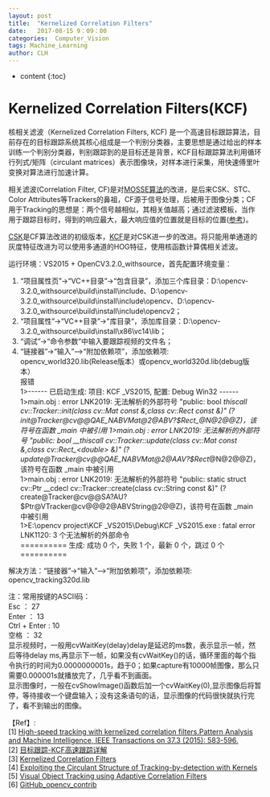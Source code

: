 ```yaml
---
layout: post
title:  "Kernelized Correlation Filters"
date:   2017-08-15 9：09：00
categories:  Computer_Vision
tags: Machine_Learning
author: CLH
---
```


* content
{:toc}

# Kernelized Correlation Filters(KCF) #
核相关滤波（Kernelized Correlation Filters, KCF) 是一个高速目标跟踪算法，目前存在的目标跟踪系统其核心组成是一个判别分类器，主要思想是通过给出的样本训练一个判别分类器，判别跟踪到的是目标还是背景，KCF目标跟踪算法利用循环行列式/矩阵（circulant matrices）表示图像块，对样本进行采集，用快速傅里叶变换对算法进行加速计算。        
  
相关滤波(Correlation Filter, CF)是对[MOSSE算法](http://www.cs.colostate.edu/~vision/publications/bolme_cvpr10.pdf)的改进，是后来CSK、STC、Color Attributes等Trackers的鼻祖，CF源于信号处理，后被用于图像分类；CF用于Tracking的思想是：两个信号越相似，其相关值越高；通过滤波模板，当作用于跟踪目标时，得到的响应最大，最大响应值的位置就是目标的位置([参考](http://www.cnblogs.com/hanhuili/p/4266990.html))。    
     
[CSK](http://www.robots.ox.ac.uk/~joao/publications/henriques_eccv2012.pdf)是CF算法改进的初级版本，[KCF](https://arxiv.org/pdf/1404.7584.pdf)是对CSK进一步的改进。将只能用单通道的灰度特征改进为可以使用多通道的HOG特征，使用核函数计算偶相关滤波。






      
运行环境：VS2015 + OpenCV3.2.0_withsource，首先配置环境变量：   
1. “项目属性页”->“VC++目录”->“包含目录”，添加三个库目录：D:\opencv-3.2.0_withsource\build\install\include、D:\opencv-3.2.0_withsource\build\install\include\opencv、D:\opencv-3.2.0_withsource\build\install\include\opencv2；      
2. “项目属性”->“VC++目录”->"库目录“，添加库目录：D:\opencv-3.2.0_withsource\build\install\x86\vc14\lib；    
3. “调试”->“命令参数”中输入要跟踪视频的文件名；      
4. “链接器”->“输入”—>“附加依赖项”，添加依赖项: opencv_world320.lib(Release版本）或opencv_world320d.lib(debug版本）     
报错   
1>------ 已启动生成: 项目: KCF _VS2015, 配置: Debug Win32 ------   
1>main.obj : error LNK2019: 无法解析的外部符号 "public: bool __thiscall cv::Tracker::init(class cv::Mat const &,class cv::Rect_<double> const &)" (?init@Tracker@cv@@QAE_NABVMat@2@ABV?$Rect_@N@2@@Z)，该符号在函数 _main 中被引用      
1>main.obj : error LNK2019: 无法解析的外部符号 "public: bool __thiscall cv::Tracker::update(class cv::Mat const &,class cv::Rect_<double> &)" (?update@Tracker@cv@@QAE_NABVMat@2@AAV?$Rect_@N@2@@Z)，该符号在函数 _main 中被引用    
1>main.obj : error LNK2019: 无法解析的外部符号 "public: static struct cv::Ptr<class cv::Tracker> __cdecl cv::Tracker::create(class cv::String const &)" (?create@Tracker@cv@@SA?AU?$Ptr@VTracker@cv@@@2@ABVString@2@@Z)，该符号在函数 _main 中被引用    
1>E:\opencv project\KCF _VS2015\Debug\KCF _VS2015.exe : fatal error LNK1120: 3 个无法解析的外部命令   
========== 生成: 成功 0 个，失败 1 个，最新 0 个，跳过 0 个 ==========

解决方法：“链接器”->“输入”—>“附加依赖项”，添加依赖项: opencv_tracking320d.lib     
 
注：常用按键的ASCII码：   
Esc ： 27  
Enter ： 13     
Ctrl + Enter : 10     
空格 ： 32   
显示视频时，一般用cvWaitKey(delay)delay是延迟的ms数，表示显示一帧，然后等待delay ms,再显示下一帧，如果没有cvWaitKey()的话，循环里面的每个指令执行的时间为0.0000000001s，趋于0；如果capture有10000帧图像，那么只需要0.000001s就播放完了，几乎看不到画面。    
显示图像时，一般在cvShowImage()函数后加一个cvWaitKey(0),显示图像后将暂停，等待接收一个键盘输入；没有这条语句的话，显示图像的代码很快就执行完了，看不到输出的图像。
     
【Ref】:     
[1] [High-speed tracking with kernelized 
correlation filters.Pattern Analysis and Machine Intelligence, IEEE 
Transactions on 37.3 (2015): 583-596.](https://arxiv.org/pdf/1404.7584.pdf)    
[2] [目标跟踪-KCF高速跟踪详解](http://blog.csdn.net/shenxiaolu1984/article/details/50905283)     
[3] [Kernelized Correlation Filters](http://www.robots.ox.ac.uk/~joao/circulant/)       
[4] [Exploiting the Circulant Structure of Tracking-by-detection with Kernels](http://www.robots.ox.ac.uk/~joao/publications/henriques_eccv2012.pdf)        
[5] [Visual Object Tracking using Adaptive Correlation Filters](http://www.cs.colostate.edu/~vision/publications/bolme_cvpr10.pdf)     
[6] [GitHub_opencv_contrib](https://github.com/opencv/opencv_contrib/tree/master/modules/tracking)